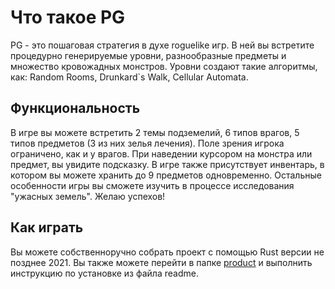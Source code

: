 # Что такое PG
PG - это пошаговая стратегия в духе roguelike игр. В ней вы встретите процедурно генерируемые уровни, разнообразные предметы и множество кровожадных монстров. Уровни создают такие алгоритмы, как: Random Rooms, Drunkard`s Walk, Cellular Automata.

## Функциональность
В игре вы можете встретить 2 темы подземелий, 6 типов врагов, 5 типов предметов (3 из них зелья лечения). Поле зрения игрока ограничено, как и у врагов. При наведении курсором на монстра или предмет, вы увидите подсказку. В игре также присутствует инвентарь, в котором вы можете хранить до 9 предметов одновременно. Остальные особенности игры вы сможете изучить в процессе исследования "ужасных земель". Желаю успехов!

## Как играть
Вы можете собственноручно собрать проект с помощью Rust версии не позднее 2021. Вы также можете перейти в папке [product](./product) и выполнить инструкцию по установке из файла readme.